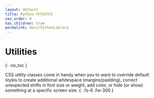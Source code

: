 ```yaml
---
layout: default
title: Python 라이브러리
nav_order: 9
has_children: true
permalink: docs/PythonLibrary
---
```


# Utilities
{: .no_toc }

CSS utility classes come in handy when you to want to override default styles to create additional whitespace (margins/padding), correct unexpected shifts in font size or weight, add color, or hide (or show) something at a specific screen size.
{: .fs-6 .fw-300 }
